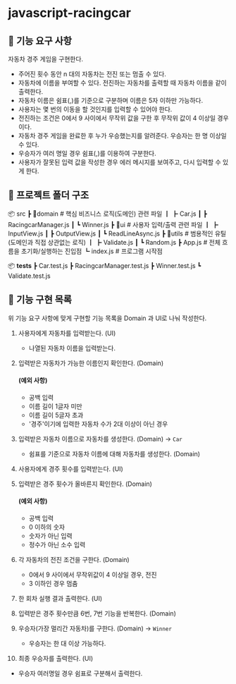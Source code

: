 # javascript-racingcar

## 🔽 기능 요구 사항
자동차 경주 게임을 구현한다.

- 주어진 횟수 동안 n 대의 자동차는 전진 또는 멈출 수 있다.
- 자동차에 이름을 부여할 수 있다. 전진하는 자동차를 출력할 때 자동차 이름을 같이 출력한다.
- 자동차 이름은 쉼표(,)를 기준으로 구분하며 이름은 5자 이하만 가능하다.
- 사용자는 몇 번의 이동을 할 것인지를 입력할 수 있어야 한다.
- 전진하는 조건은 0에서 9 사이에서 무작위 값을 구한 후 무작위 값이 4 이상일 경우이다.
- 자동차 경주 게임을 완료한 후 누가 우승했는지를 알려준다. 우승자는 한 명 이상일 수 있다.
- 우승자가 여러 명일 경우 쉼표(,)를 이용하여 구분한다.
- 사용자가 잘못된 입력 값을 작성한 경우 에러 메시지를 보여주고, 다시 입력할 수 있게 한다.


## 🔽 프로젝트 폴더 구조
📦 src
 ┣ 📂domain         # 핵심 비즈니스 로직(도메인) 관련 파일
 ┃ ┣ Car.js
 ┃ ┣ RacingcarManager.js
 ┃ ┗ Winner.js
 ┣ 📂ui             # 사용자 입력/출력 관련 파일
 ┃ ┣ InputView.js
 ┃ ┣ OutputView.js
 ┃ ┗ ReadLineAsync.js
 ┣ 📂utils          # 범용적인 유틸(도메인과 직접 상관없는 로직)
 ┃ ┣ Validate.js
 ┃ ┗ Random.js
 ┣ App.js           # 전체 흐름을 초기화/실행하는 진입점
 ┗ index.js         # 프로그램 시작점

📦 __tests__
 ┣ Car.test.js
 ┣ RacingcarManager.test.js
 ┣ Winner.test.js
 ┗ Validate.test.js


## 🔽 기능 구현 목록
위 기능 요구 사항에 맞게 구현할 기능 목록을 Domain 과 UI로 나눠 작성한다.

1. 사용자에게 자동차를 입력받는다. (UI)
   - 나열된 자동차 이름을 입력받는다.

2. 입력받은 자동차가 가능한 이름인지 확인한다. (Domain)
   #### (예외 사항)
   - 공백 입력
   - 이름 길이 1글자 미만
   - 이름 길이 5글자 초과
   - '경주'이기에 입력한 자동차 수가 2대 이상이 아닌 경우

3. 입력받은 자동차 이름으로 자동차를 생성한다. (Domain) → `Car`
   - 쉼표를 기준으로 자동차 이름에 대해 자동차를 생성한다. (Domain)

4. 사용자에게 경주 횟수를 입력받는다. (UI)

5. 입력받은 경주 횟수가 올바른지 확인한다. (Domain)
   #### (예외 사항)
   - 공백 입력
   - 0 이하의 숫자
   - 숫자가 아닌 입력
   - 정수가 아닌 소수 입력

6. 각 자동차의 전진 조건을 구한다. (Domain)
   - 0에서 9 사이에서 무작위값이 4 이상일 경우, 전진
   - 3 이하인 경우 멈춤

7. 한 회차 실행 결과 출력한다. (UI)

8. 입력받은 경주 횟수만큼 6번, 7번 기능을 반복한다. (Domain)

9. 우승자(가장 멀리간 자동차)를 구한다. (Domain) → `Winner`
   - 우승자는 한 대 이상 가능하다.

10. 최종 우승자를 출력한다. (UI)
   - 우승자 여러명일 경우 쉼표로 구분해서 출력한다.
   
